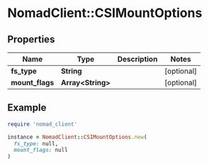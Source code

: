 # NomadClient::CSIMountOptions

## Properties

| Name | Type | Description | Notes |
| ---- | ---- | ----------- | ----- |
| **fs_type** | **String** |  | [optional] |
| **mount_flags** | **Array&lt;String&gt;** |  | [optional] |

## Example

```ruby
require 'nomad_client'

instance = NomadClient::CSIMountOptions.new(
  fs_type: null,
  mount_flags: null
)
```

